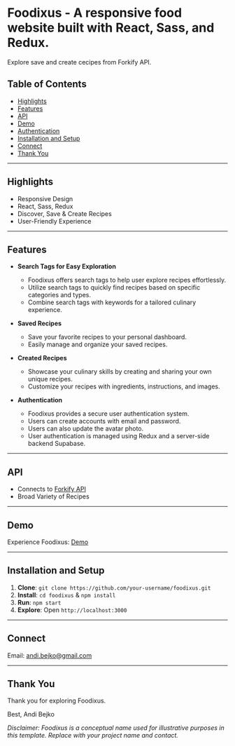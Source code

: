# Foodixus - A responsive food website built with React, Sass, and Redux.

Explore save and create cecipes from Forkify API.

## Table of Contents

- [Highlights](#highlights)
- [Features](#features)
- [API](#api)
- [Demo](#demo)
- [Authentication](#authentication)
- [Installation and Setup](#installation-and-setup)
- [Connect](#connect)
- [Thank You](#thank-you)

---

## Highlights

- Responsive Design
- React, Sass, Redux
- Discover, Save & Create Recipes
- User-Friendly Experience

---

## Features

- **Search Tags for Easy Exploration**

  - Foodixus offers search tags to help user explore recipes effortlessly.
  - Utilize search tags to quickly find recipes based on specific categories and types.
  - Combine search tags with keywords for a tailored culinary experience.

- **Saved Recipes**

  - Save your favorite recipes to your personal dashboard.
  - Easily manage and organize your saved recipes.

- **Created Recipes**

  - Showcase your culinary skills by creating and sharing your own unique recipes.
  - Customize your recipes with ingredients, instructions, and images.

- **Authentication**
  - Foodixus provides a secure user authentication system.
  - Users can create accounts with email and password.
  - Users can also update the avatar photo.
  - User authentication is managed using Redux and a server-side backend Supabase.

---

## API

- Connects to [Forkify API](https://forkify-api.herokuapp.com/v2)
- Broad Variety of Recipes

---

## Demo

Experience Foodixus: [Demo](https://foodixus.netlify.app/)

---

## Installation and Setup

1. **Clone**: `git clone https://github.com/your-username/foodixus.git`
2. **Install**: `cd foodixus` & `npm install`
3. **Run**: `npm start`
4. **Explore**: Open `http://localhost:3000`

---

## Connect

Email: [andi.bejko@gmail.com](mailto:andi.bejko@gmail.com)

---

## Thank You

Thank you for exploring Foodixus.

Best,
Andi Bejko

_Disclaimer: Foodixus is a conceptual name used for illustrative purposes in this template. Replace with your project name and contact._
